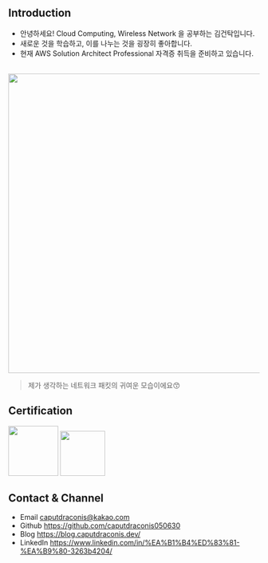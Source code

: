 ## Introduction
- 안녕하세요! Cloud Computing, Wireless Network 을 공부하는 김건탁입니다.
- 새로운 것을 학습하고, 이를 나누는 것을 굉장히 좋아합니다.
- 현재 AWS Solution Architect Professional 자격증 취득을 준비하고 있습니다.

<br />
<a href="https://i0.wp.com/media0.giphy.com/media/9x6fPJVGpq9HO/giphy.gif" width="500"><img src="https://i0.wp.com/media0.giphy.com/media/9x6fPJVGpq9HO/giphy.gif" width="600"></a>

> 제가 생각하는 네트워크 패킷의 귀여운 모습이에요😙






## Certification
<a href="https://www.credly.com/badges/723ea604-35c4-4730-a1fe-1a12a6f6afdc/public_url"><img src="https://images.credly.com/size/220x220/images/0e284c3f-5164-4b21-8660-0d84737941bc/image.png" width="100"></a>
<a href="https://www.cloudskillsboost.google/public_profiles/f6e4fd23-6574-4a31-8a3d-3636bbf7b86f/badges/4472105"><img src="https://cdn.qwiklabs.com/3cUZzotUhC3sWESWmiP9mofbB%2BcZrrX5NiKJEGZBS%2B4%3D" width="90"></a>



## Contact & Channel
- Email      caputdraconis@kakao.com
- Github     https://github.com/caputdraconis050630
- Blog       https://blog.caputdraconis.dev/
- LinkedIn   https://www.linkedin.com/in/%EA%B1%B4%ED%83%81-%EA%B9%80-3263b4204/
